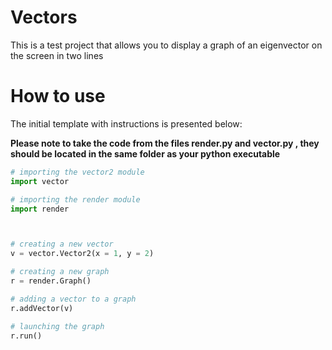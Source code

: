 # Vectors
This is a test project that allows you to display a graph of an eigenvector on the screen in two lines

# How to use
The initial template with instructions is presented below:

**Please note to take the code from the files render.py and vector.py , they should be located in the same folder as your python executable**

```Python
# importing the vector2 module
import vector

# importing the render module
import render



# creating a new vector
v = vector.Vector2(x = 1, y = 2)

# creating a new graph
r = render.Graph()

# adding a vector to a graph
r.addVector(v)

# launching the graph
r.run()
```
